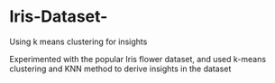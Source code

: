 # Iris-Dataset-
Using k means clustering for insights

Experimented with the popular Iris flower dataset, and used k-means clustering and KNN method to derive insights in the dataset
